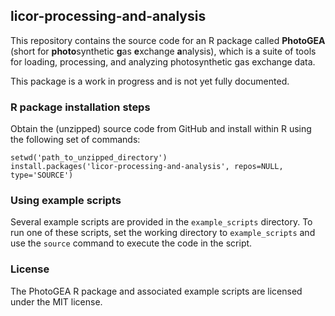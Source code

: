 ## licor-processing-and-analysis

This repository contains the source code for an R package called **PhotoGEA**
(short for **photo**synthetic **g**as **e**xchange **a**nalysis), which is a
suite of tools for loading, processing, and analyzing photosynthetic gas
exchange data.

This package is a work in progress and is not yet fully documented.

### R package installation steps

Obtain the (unzipped) source code from GitHub and install within R using the
following set of commands:

```
setwd('path_to_unzipped_directory')
install.packages('licor-processing-and-analysis', repos=NULL, type='SOURCE')
```

### Using example scripts

Several example scripts are provided in the `example_scripts` directory. To run
one of these scripts, set the working directory to `example_scripts` and use the
`source` command to execute the code in the script.

### License

The PhotoGEA R package and associated example scripts are licensed under the MIT
license.
